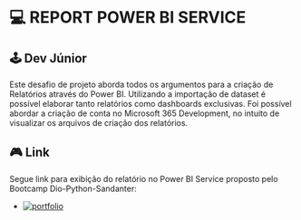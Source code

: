 
# 💻 REPORT POWER BI SERVICE

## 🕹 Dev Júnior
Este desafio de projeto aborda todos os argumentos para a criação de Relatórios através do Power BI. Utilizando a importação de dataset é possível elaborar tanto relatórios como dashboards exclusivas.
Foi possível abordar a criação de conta no Microsoft 365 Development, no intuito de visualizar os arquivos de criação dos relatórios.

## 🎮 Link
Segue link para exibição do relatório no Power BI Service proposto pelo Bootcamp Dio-Python-Sandanter:
- [![portfolio](https://img.shields.io/badge/powerbi-70?style=for-the-badge&logo=ko-fi&logoColor=white)](https://app.powerbi.com/links/I_i98SJZOK?ctid=c1f21a8d-7d98-463f-a1e6-2521a84626da&pbi_source=linkShare)
